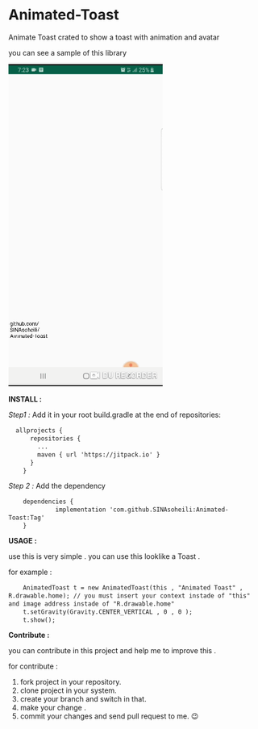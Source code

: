 # Animated-Toast
Animate Toast crated to show a toast with animation and avatar

you can see a sample of this library 

![here](https://github.com/SINAsoheili/Animated-Toast/blob/master/sample.gif)

**INSTALL :** 

*Step1 :*
Add it in your root build.gradle at the end of repositories:

```
  allprojects {
      repositories {
        ...
        maven { url 'https://jitpack.io' }
      }
    }
```    
    
*Step 2 :*
Add the dependency

```
    dependencies {
             implementation 'com.github.SINAsoheili:Animated-Toast:Tag'
    }
```    
    
**USAGE :**

use this is very simple . you can use this looklike a Toast .

for example :

        AnimatedToast t = new AnimatedToast(this , "Animated Toast" , R.drawable.home); // you must insert your context instade of "this" and image address instade of "R.drawable.home"
        t.setGravity(Gravity.CENTER_VERTICAL , 0 , 0 );
        t.show();
                

**Contribute :**

you can contribute in this project and help me to improve this .

for contribute :

1. fork project in your repository.
2. clone project in your system.
3. create your branch and switch in that.
4. make your change .
5. commit your changes and send pull request to me. :wink:
